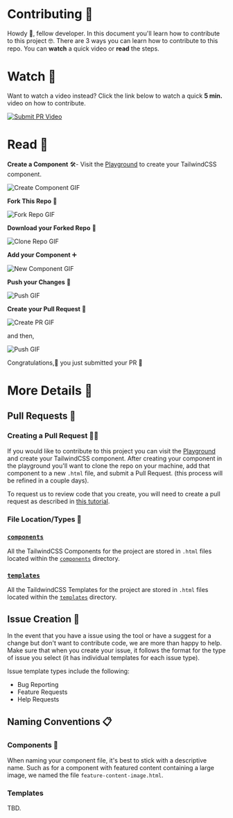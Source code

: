 # Contributing 🙌

Howdy 👋, fellow developer. In this document you'll learn how to contribute to this project 🤓. There are 3 ways you can learn how to contribute to this repo. You can **watch** a quick video or **read** the steps.

# Watch 🍿

Want to watch a video instead? Click the link below to watch a quick **5 min.** video on how to contribute.

[![Submit PR Video](https://cdn.devdojo.com/episode/images/September2020/hacktoberfest-2020.jpg)](https://devdojo.com/episode/hacktoberfest-2020)


# Read 📖

**Create a Component** 🛠️- Visit the [Playground](https://devdojo.com/tailwindcss/playground) to create your TailwindCSS component.

![Create Component GIF](https://cdn.devdojo.com/tails/images/1-create-component-min.gif)

**Fork This Repo** 🍴

![Fork Repo GIF](https://cdn.devdojo.com/tails/images/2-fork-repo-min.gif)

**Download your Forked Repo** 🔻

![Clone Repo GIF](https://cdn.devdojo.com/tails/images/3-clone-min.gif)

**Add your Component** ➕

![New Component GIF](https://cdn.devdojo.com/tails/images/4-new-component-min.gif)

**Push your Changes** 👊

![Push GIF](https://cdn.devdojo.com/tails/images/5-push.gif)

**Create your Pull Request**  🤏

![Create PR GIF](https://cdn.devdojo.com/tails/images/6-open-pr-min.gif)

and then,

![Push GIF](https://cdn.devdojo.com/tails/images/boom.gif)

Congratulations,🎉 you just submitted your PR 🤙


# More Details 📖

## Pull Requests 🤏

### Creating a Pull Request 👨‍💻

If you would like to contribute to this project you can visit the [Playground](https://devdojo.com/tailwindcss/playground) and create your TailwindCSS component. After creating your component in the playground you'll want to clone the repo on your machine, add that component to a new `.html` file, and submit a Pull Request. (this process will be refined in a couple days).

To request us to review code that you create, you will need to create a pull request as described in
 [this tutorial](https://www.digitalocean.com/community/tutorials/how-to-create-a-pull-request-on-github).

### File Location/Types 📁

### [`components`](./components)

All the TailwindCSS Components for the project are stored in `.html` files located within the [`components`](./components) directory.

### [`templates`](./templates)

All the TaildwindCSS Templates for the project are stored in `.html` files located within the [`templates`](./templates) directory.

## Issue Creation 🤨

In the event that you have a issue using the tool or have a suggest for a change but don't want to contribute code,
 we are more than happy to help.
Make sure that when you create your issue, it follows the format for the type of issue you select
 (it has individual templates for each issue type).

Issue template types include the following:
 - Bug Reporting
 - Feature Requests
 - Help Requests

## Naming Conventions 📋

### Components 🔧

When naming your component file, it's best to stick with a descriptive name. Such as for a component with featured content containing a large image, we named the file `feature-content-image.html`.

### Templates

TBD.
